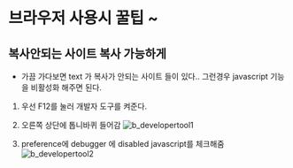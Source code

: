 # 브라우저 사용시 꿀팁 ~

## 복사안되는 사이트 복사 가능하게

- 가끔 가다보면 text 가 복사가 안되는 사이트 들이 있다.. 그런경우 javascript 기능을 비활성화 해주면 된다.

1. 우선 F12를 눌러 개발자 도구를 켜준다.

2. 오른쪽 상단에 톱니바퀴 들어감
   ![b_developertool1](./img/b_developertool1.png)

3. preference에 debugger 에 disabled javascript를 체크해줌
   ![b_developertool2](./img/b_developertool2.png)
